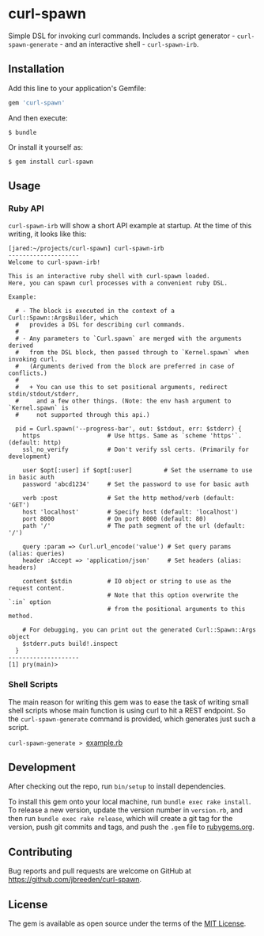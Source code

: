 # curl-spawn

Simple DSL for invoking curl commands. Includes a script generator - `curl-spawn-generate` -
and an interactive shell - `curl-spawn-irb`.

## Installation

Add this line to your application's Gemfile:

```ruby
gem 'curl-spawn'
```

And then execute:

    $ bundle

Or install it yourself as:

    $ gem install curl-spawn

## Usage

### Ruby API

`curl-spawn-irb` will show a short API example at startup.
At the time of this writing, it looks like this:

```Sh
[jared:~/projects/curl-spawn] curl-spawn-irb
--------------------
Welcome to curl-spawn-irb!

This is an interactive ruby shell with curl-spawn loaded.
Here, you can spawn curl processes with a convenient ruby DSL.

Example:

  # - The block is executed in the context of a Curl::Spawn::ArgsBuilder, which
  #   provides a DSL for describing curl commands.
  #
  # - Any parameters to `Curl.spawn` are merged with the arguments derived
  #   from the DSL block, then passed through to `Kernel.spawn` when invoking curl.
  #   (Arguments derived from the block are preferred in case of conflicts.)
  #
  #   + You can use this to set positional arguments, redirect stdin/stdout/stderr,
  #     and a few other things. (Note: the env hash argument to `Kernel.spawn` is
  #     not supported through this api.)

  pid = Curl.spawn('--progress-bar', out: $stdout, err: $stderr) {
    https                   # Use https. Same as `scheme 'https'`. (default: http)
    ssl_no_verify           # Don't verify ssl certs. (Primarily for development)

    user $opt[:user] if $opt[:user]         # Set the username to use in basic auth
    password 'abcd1234'     # Set the password to use for basic auth

    verb :post              # Set the http method/verb (default: 'GET')
    host 'localhost'        # Specify host (default: 'localhost')
    port 8000               # On port 8000 (default: 80)
    path '/'                # The path segment of the url (default: '/')

    query :param => Curl.url_encode('value') # Set query params (alias: queries)
    header :Accept => 'application/json'     # Set headers (alias: headers)

    content $stdin          # IO object or string to use as the request content.
                            # Note that this option overwrite the `:in` option
                            # from the positional arguments to this method.

    # For debugging, you can print out the generated Curl::Spawn::Args object
    $stderr.puts build!.inspect
  }
--------------------
[1] pry(main)>
```

### Shell Scripts

The main reason for writing this gem was to ease the task of writing small
shell scripts whose main function is using curl to hit a REST endpoint.
So the `curl-spawn-generate` command is provided, which generates just
such a script.

`curl-spawn-generate > `[example.rb](./example.rb)

## Development

After checking out the repo, run `bin/setup` to install dependencies.

To install this gem onto your local machine, run `bundle exec rake install`. To release a new version, update the version number in `version.rb`, and then run `bundle exec rake release`, which will create a git tag for the version, push git commits and tags, and push the `.gem` file to [rubygems.org](https://rubygems.org).

## Contributing

Bug reports and pull requests are welcome on GitHub at https://github.com/jbreeden/curl-spawn.

## License

The gem is available as open source under the terms of the [MIT License](http://opensource.org/licenses/MIT).
